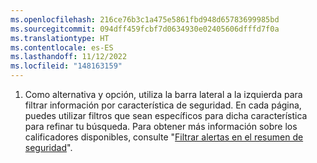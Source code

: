 ```yaml
---
ms.openlocfilehash: 216ce76b3c1a475e5861fbd948d65783699985bd
ms.sourcegitcommit: 094dff459fcbf7d0634930e02405606dfffd7f0a
ms.translationtype: HT
ms.contentlocale: es-ES
ms.lasthandoff: 11/12/2022
ms.locfileid: "148163159"
---
```

1. Como alternativa y opción, utiliza la barra lateral a la izquierda para filtrar información por característica de seguridad. En cada página, puedes utilizar filtros que sean específicos para dicha característica para refinar tu búsqueda. Para obtener más información sobre los calificadores disponibles, consulte "[Filtrar alertas en el resumen de seguridad](/code-security/security-overview/filtering-alerts-in-the-security-overview)".
